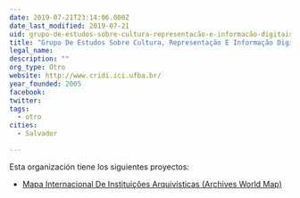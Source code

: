 ```yaml
---
date: 2019-07-21T23:14:06.000Z
date_last_modified: 2019-07-21
uid: grupo-de-estudos-sobre-cultura-representacão-e-informacão-digitais-cridi
title: "Grupo De Estudos Sobre Cultura, Representação E Informação Digitais - Cridi"
legal_name: 
description: ""
org_type: Otro
website: http://www.cridi.ici.ufba.br/
year_founded: 2005
facebook: 
twitter: 
tags:
  - otro
cities: 
  - Salvador

---
```


Esta organización tiene los siguientes proyectos:

- [Mapa Internacional De Instituições Arquivísticas (Archives World Map)](/i/mapa-internacional-de-instituicões-arquivisticas-archives-world-map.html)
